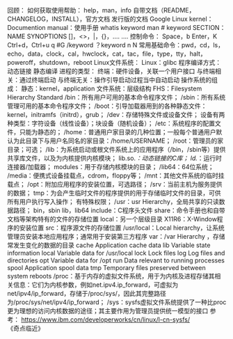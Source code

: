 回顾：
	如何获取使用帮助：
		help，man，info
		自带文档（README，CHANGELOG，INSTALL），官方文档
		发行版的文档
		Google
		Linux kernel：Documention
		manual：使用手册
			 whatis keyword
			man # keyword
				SECTION：
					NAME
					SYNOPTIONS
						[]，<>，|，{}，….
					….
				控制命令：
					Space，b
					Enter，K
					Ctrl+d，Ctrl+u
					q
					#G
					/keyword
					？keyword
						n
						N
	常用基础命令：pwd，cd，ls，echo，data，clock，cal，hwclock，cat，tac，file，type，tty，halt，poweroff，shutdown，reboot
Linux文件系统：
	Linux：glibc
		程序编译方式：
			动态链接
			静态编译
	进程的类型：
		终端：硬件设备，关联一个用户接口
		与终端相关：通过终端启动
		与终端无关：操作引导启动过程当中自动启动
	操作系统的组成：
		静态：kernel，application
		文件系统：层级结构 
	FHS：Filesystem Hierarchy Standard
		/bin：所有用户可用的基本命令程序文件；
		/sbin：所有系统管理可用的基本命令程序文件；
		/boot：引导加载器用到的各种静态文件：kernel，initramfs（initrd），grub；
		/dev：存储特殊文件或设备文件；
			设备有两种类型：字符设备（线性设备）；块设备（随机设备）；
		/etc：系统程序的配置文件，只能为静态的；
		/home：普通用户家目录的几种位置；一般每个普通用户默认为此目录下与用户名同名的家目录：/home/USERNAME；
		/root：管理员的家目录；可选；
		/lib：为系统启动或根文件系统上的应用程序（/bin，/sbin等）提供共享库文件，以及为内核提供内核模块；
			lib.so.*：动态链接的C库；
			ld.*：运行时连接器/加载器；
			modules：用于存储内核模块的目录；
		/lib64：64位系统；
		/media：便携式设备挂载点，cdrom，floppy等；
		/mnt：其他文件系统的临时挂载点；
		/opt：附加应用程序的安装位置，可选路径；
		/srv：当前主机为服务提供的数据；
		tmp：为会产生临时文件的程序提供的用于存储临时文件的目录，可供所有用户执行写入操作； 有特殊权限；
		/usr：usr Hierarchy，全局共享的只读数据路径；
			bin，sbin
			lib，lib64
			include：C程序头文件
			share：命令手册也和自带文档等架构特有的文件的存储位置
			local：另一个层级目录
			X11R6：X-Window程序的安装位置
			src：程序源文件的存储位置
		/usr/local：Local hierarchy，让系统管理员安装本地应用程序；通常用于安装第三方程序
		var：/var Hierarchy ，存储常发生变化的数据的目录
			cache 	Application cache data
			lib 	Variable state information
			local 	Variable data for /usr/local
			lock 	Lock files
			log 	Log files and directories
			opt 	Variable data for /opt
			run 	Data relevant to running processes
			spool 	Application spool data
			tmp 	Temporary files preserved between system reboots
		/proc：基于内存的虚拟文件系统，用于为内核及进程存储其相关信息：它们为内核参数，例如net.ipv4.ip_forward，可虚拟为net/ipv4/ip_forward，存储于/proc/sys/，因此其完整路径为/proc/sys/net/ipv4/ip_forward；
		/sys：sysfs虚拟文件系统提供了一种比proc更为理想的访问内核数据的途径；其主要作用为管理员提供统一模型的接口
			参考： https://www.ibm.com/developerworks/cn/linux/l-cn-sysfs/
	《奇点临近》
